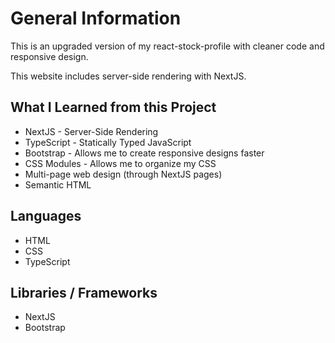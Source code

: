 # General Information

This is an upgraded version of my react-stock-profile with cleaner code and responsive design.

This website includes server-side rendering with NextJS.

## What I Learned from this Project

* NextJS - Server-Side Rendering
* TypeScript - Statically Typed JavaScript
* Bootstrap - Allows me to create responsive designs faster
* CSS Modules - Allows me to organize my CSS
* Multi-page web design (through NextJS pages)
* Semantic HTML

## Languages

* HTML
* CSS
* TypeScript

## Libraries / Frameworks

* NextJS
* Bootstrap
